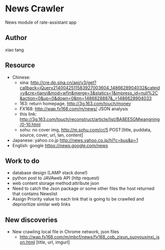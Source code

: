 # News Crawler

News module of rate-assistant app
## Author
xiao tang
## Resource
- Chinese:
	- sina: http://cre.dp.sina.cn/api/v3/get?callback=jQuery2140042511583927003604_1486628904032&cateid=y&cre=tianyi&mod=wfin&merge=3&statics=1&impress_id=null%2C&action=0&up=0&down=0&tm=1486628887&_=1486628904033
	- 163: return homepage, http://3g.163.com/touch/money
	- FX168: http://wap.fx168.com/m/news/ JSON analysis
	- this link: http://3g.163.com/touch/reconstruct/article/list/BA8EE5GMwangning/0-10.html
	- sohu: no cover img, http://m.sohu.com/cr/5
POST:[title, puddata, source, cover, url, lan, content]
- Japanese: yahoo.co.jp http://news.yahoo.co.jp/hl?c=bus&p=1
- English: google https://news.google.com/news

## Work to do
- database design (LAMP stack done!)
- python post to JAVAweb API (http request)
- web content storage method:attribute json 
- Need to catch the Json package or some other files the host returned that contains Newslist
- Assign Priority value to each link that is going to be crawlled and deprioritize similar web links 

## New discoveries
- New crawling local file in Chrome network, json files
	- http://wap.fx168.com/m/mbcf/news/fx168_cpb_zixun_suoyouxinxi_json.html [title, url, imgurl]
